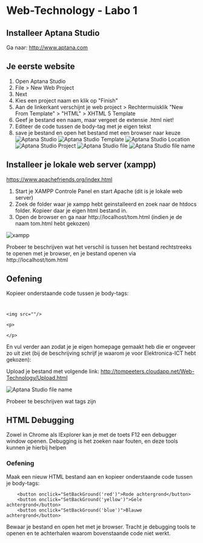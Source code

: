 # Web-Technology - Labo 1

## Installeer Aptana Studio 
Ga naar: http://www.aptana.com

## Je eerste website

1. Open Aptana Studio
2. File > New Web Project
3. Next
4. Kies een project naam en klik op "Finish"
5. Aan de linkerkant verschijnt je web project > Rechtermuisklik "New From Template" > "HTML" > XHTML 5 Template
6. Geef je bestand een naam, maar vergeet de extensie .html niet!
7. Editeer de code tussen de body-tag met je eigen tekst
8. save je bestand en open het bestand met een browser naar keuze
![Aptana Studio](/images/aptana.PNG)
![Aptana Studio Template](/images/Template.PNG)
![Aptana Studio Location](/images/ProjectLocation.PNG)
![Aptana Studio Project](/images/Project.PNG)
![Aptana Studio file](/images/file.PNG)
![Aptana Studio file name](/images/FileName.PNG)

## Installeer je lokale web server (xampp)

https://www.apachefriends.org/index.html

1. Start je XAMPP Controle Panel en start Apache (dit is je lokale web server)
2. Zoek de folder waar je xampp hebt geinstalleerd en zoek naar de htdocs folder. Kopieer daar je eigen html bestand in.
3. Open de browser en ga naar http://localhost/tom.html (indien je de naam tom.html hebt gekozen)

![xampp](/images/Apache.PNG)

Probeer te beschrijven wat het verschil is tussen het bestand rechtstreeks te openen met je browser, en je bestand openen via http://localhost/tom.html


## Oefening


Kopieer onderstaande code tussen je body-tags:
<h1> </h1>
	
	<img src=""/>
	
	<p>
	
	</p>
	
En vul verder aan zodat je je eigen homepage gemaakt heb die er ongeveer zo uit ziet (bij de beschrijving schrijf je waarom je voor Elektronica-ICT hebt gekozen):

Upload je bestand met volgende link: http://tompeeters.cloudapp.net/Web-Technology/Upload.html

![Aptana Studio file name](/images/voorbeeld.PNG)


Probeer te beschrijven wat tags zijn









## HTML Debugging

Zowel in Chrome als IExplorer kan je met de toets F12 een debugger window openen. Debugging is het zoeken naar fouten, en deze tools kunnen je hierbij helpen

### Oefening

Maak een nieuw HTML bestand aan en kopieer onderstaande code tussen je body-tags:

		<button onclick="SetBackGround('red')">Rode achtergrond</button>
		<button onclick="SetBackGround('yellow')">Gele achtergrond</button>
		<button onclick="SetBackGround('blue')">Blauwe achtergrond</button>

Bewaar je bestand en open het met je browser. Tracht je debugging tools te openen en te achterhalen waarom
bovenstaande code niet werkt.






